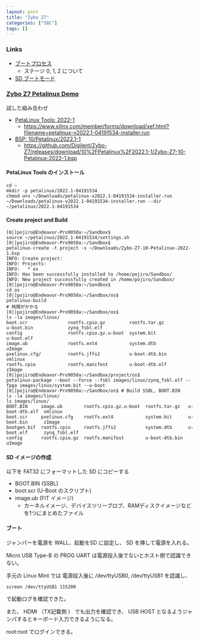 ```yaml
---
layout: post
title: "Zybo Z7"
categories: ["SBC"]
tags: []
---
```


### Links

- [ブートプロセス](https://digilent.com/reference/programmable-logic/zybo-z7/reference-manual?redirect=1#zynq_configuration)
  - ステージ 0, 1, 2 について
- [SD ブートモード](https://digilent.com/reference/programmable-logic/zybo-z7/reference-manual?redirect=1#microsd_boot_mode)

### [Zybo Z7 Petalinux Demo](https://digilent.com/reference/programmable-logic/zybo-z7/demos/petalinux)

試した組み合わせ

- [PetaLinux Tools: 2022-1](https://japan.xilinx.com/support/download/index.html/content/xilinx/ja/downloadNav/embedded-design-tools/2022-1.html)
  - https://www.xilinx.com/member/forms/download/xef.html?filename=petalinux-v2022.1-04191534-installer.run
- [BSP: 10/Petalinux/2022.1-1](https://github.com/Digilent/Zybo-Z7/releases/tag/10/Petalinux/2022.1-1/Zybo-Z7-10-Petalinux-2022-1.bsp)
  - https://github.com/Digilent/Zybo-Z7/releases/download/10%2FPetalinux%2F2022.1-1/Zybo-Z7-10-Petalinux-2022-1.bsp

#### PetaLinux Tools のインストール

```
cd ~
mkdir -p petalinux/2022.1-04191534
chmod u+x ~/Downloads/petalinux-v2022.1-04191534-installer.run
~/Downloads/petalinux-v2022.1-04191534-installer.run --dir ~/petalinux/2022.1-04191534
```

#### Create project and Build

```
[0|]pojiro@Endeavor-Pro9050a:~/Sandbox$
source ~/petalinux/2022.1-04191534/settings.sh
[0|]pojiro@Endeavor-Pro9050a:~/Sandbox$
petalinux-create -t project -s ~/Downloads/Zybo-Z7-10-Petalinux-2022-1.bsp
INFO: Create project: 
INFO: Projects: 
INFO: 	* os
INFO: Has been successfully installed to /home/pojiro/Sandbox/
INFO: New project successfully created in /home/pojiro/Sandbox/
[0|]pojiro@Endeavor-Pro9050a:~/Sandbox$
cd os
[0|]pojiro@Endeavor-Pro9050a:~/Sandbox/os$
petalinux-build
# 時間がかかる
[0|]pojiro@Endeavor-Pro9050a:~/Sandbox/os$
ls -la images/linux/
boot.scr               rootfs.cpio.gz         rootfs.tar.gz          u-boot.bin             zynq_fsbl.elf
config                 rootfs.cpio.gz.u-boot  system.bit             u-boot.elf             
image.ub               rootfs.ext4            system.dtb             uImage                 
pxelinux.cfg/          rootfs.jffs2           u-boot-dtb.bin         vmlinux                
rootfs.cpio            rootfs.manifest        u-boot-dtb.elf         zImage
[0|]pojiro@Endeavor-Pro9050a:~/Sandbox/project/os$
petalinux-package --boot --force --fsbl images/linux/zynq_fsbl.elf --fpga images/linux/system.bit --u-boot
[0|]pojiro@Endeavor-Pro9050a:~/Sandbox/os$ # Build SSBL, BOOT.BIN
ls -la images/linux/
ls images/linux/
BOOT.BIN     image.ub        rootfs.cpio.gz.u-boot  rootfs.tar.gz   u-boot-dtb.elf  vmlinux
boot.scr     pxelinux.cfg    rootfs.ext4            system.bit      u-boot.bin      zImage
bootgen.bif  rootfs.cpio     rootfs.jffs2           system.dtb      u-boot.elf      zynq_fsbl.elf
config       rootfs.cpio.gz  rootfs.manifest        u-boot-dtb.bin  uImage
```

#### SD イメージの作成

以下を FAT32 にフォーマットした SD にコピーする

- BOOT.BIN (SSBL)
- boot.scr (U-Boot のスクリプト)
- image.ub (FIT イメージ)
  - カーネルイメージ、デバイスツリーブロブ、RAMディスクイメージなどを1つにまとめたファイル

#### ブート

ジャンパーを電源を WALL、起動をSD に設定し、 SD を挿して電源を入れる。

Micro USB Type-B の PROG UART は電源投入後でないとホスト側で認識できない。

手元の Linux Mint では 電源投入後に /dev/ttyUSB0, /dev/ttyUSB1 を認識し、

```
screen /dev/ttyUSB1 115200
```

で起動ログを確認できた。

また、 HDMI （TX記載側 ） でも出力を確認でき、 USB HOST となるようジャンパするとキーボード入力できるようになる。

root:root でログインできる。
